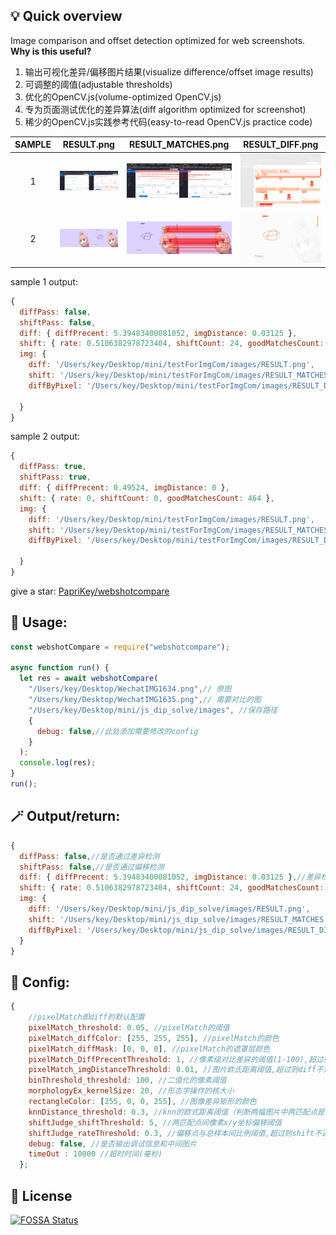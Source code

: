 ## 💡 Quick overview

Image comparison and offset detection optimized for web screenshots.
**Why is this useful?**
1. 输出可视化差异/偏移图片结果(visualize difference/offset image results)
2. 可调整的阈值(adjustable thresholds)
3. 优化的OpenCV.js(volume-optimized OpenCV.js)
4. 专为页面测试优化的差异算法(diff algorithm optimized for screenshot)
5. 稀少的OpenCV.js实践参考代码(easy-to-read OpenCV.js practice code)


| SAMPLE | RESULT.png | RESULT_MATCHES.png |RESULT_DIFF.png |
| :-----:| :----: | :----: |:----: |
| 1 | ![](https://github.com/PapriKey/webshotcompare/blob/main/images/sample1_RESULT.png) | ![](https://github.com/PapriKey/webshotcompare/blob/main/images/sample1_RESULT_MATCHES.png) |![](https://github.com/PapriKey/webshotcompare/blob/main/images/sample1_RESULT_DIFF.png) |
| 2 | ![](https://github.com/PapriKey/webshotcompare/blob/main/images/sample2_RESULT.png) | ![](https://github.com/PapriKey/webshotcompare/blob/main/images/sample2_RESULT_MATCHES.png) | ![](https://github.com/PapriKey/webshotcompare/blob/main/images/sample2_RESULT_DIFF.png) |

sample 1 output:
```js
{
  diffPass: false,
  shiftPass: false,
  diff: { diffPrecent: 5.39483400081052, imgDistance: 0.03125 },
  shift: { rate: 0.5106382978723404, shiftCount: 24, goodMatchesCount: 47 },
  img: {
    diff: '/Users/key/Desktop/mini/testForImgCom/images/RESULT.png',
    shift: '/Users/key/Desktop/mini/testForImgCom/images/RESULT_MATCHES.png',
    diffByPixel: '/Users/key/Desktop/mini/testForImgCom/images/RESULT_DIFF.png'

  }
}
```

sample 2 output:
```js
{
  diffPass: true,
  shiftPass: true,
  diff: { diffPrecent: 0.49524, imgDistance: 0 },
  shift: { rate: 0, shiftCount: 0, goodMatchesCount: 464 },
  img: {
    diff: '/Users/key/Desktop/mini/testForImgCom/images/RESULT.png',
    shift: '/Users/key/Desktop/mini/testForImgCom/images/RESULT_MATCHES.png',
    diffByPixel: '/Users/key/Desktop/mini/testForImgCom/images/RESULT_DIFF.png'

  }
}
```

give a star: [PapriKey/webshotcompare](https://github.com/PapriKey/webshotcompare)



## 🎁 Usage:
```js
const webshotCompare = require("webshotcompare");

async function run() {
  let res = await webshotCompare(
    "/Users/key/Desktop/WechatIMG1634.png",// 原图
    "/Users/key/Desktop/WechatIMG1635.png",// 需要对比的图
    "/Users/key/Desktop/mini/js_dip_solve/images", //保存路径
    {
      debug: false,//此处添加需要修改的config
    }
  );
  console.log(res);
}
run();
```

## 🪄 Output/return:
```js
{
  diffPass: false,//是否通过差异检测
  shiftPass: false,//是否通过偏移检测
  diff: { diffPrecent: 5.39483400081052, imgDistance: 0.03125 },//差异检测量（像素差异百分比，欧氏距离值）
  shift: { rate: 0.5106382978723404, shiftCount: 24, goodMatchesCount: 47 },//偏移检测结果（偏移像素点/匹配点（总样本）比例，偏移点数量，总样本数量）
  img: {
    diff: '/Users/key/Desktop/mini/js_dip_solve/images/RESULT.png',
    shift: '/Users/key/Desktop/mini/js_dip_solve/images/RESULT_MATCHES.png',
    diffByPixel: '/Users/key/Desktop/mini/js_dip_solve/images/RESULT_DIFF.png'
  }
}
```

## 🔧 Config:

```js
{
    //pixelMatch即diff的默认配置
    pixelMatch_threshold: 0.05, //pixelMatch的阈值
    pixelMatch_diffColor: [255, 255, 255], //pixelMatch的颜色
    pixelMatch_diffMask: [0, 0, 0], //pixelMatch的遮罩层颜色
    pixelMatch_DiffPrecentThreshold: 1, //像素级对比差异的阈值(1-100),超过则diff不通过<---------1
    pixelMatch_imgDistanceThreshold: 0.01, //图片欧氏距离阈值,超过则diff不通过<------------------2
    binThreshold_threshold: 100, //二值化的像素阈值
    morphologyEx_kernelSize: 20, //形态学操作的核大小
    rectangleColor: [255, 0, 0, 255], //图像差异矩形的颜色
    knnDistance_threshold: 0.3, //knn的欧式距离阈值（判断两幅图片中两匹配点是否匹配）
    shiftJudge_shiftThreshold: 5, //两匹配点间像素x/y坐标偏移阈值
    shiftJudge_rateThreshold: 0.3, //偏移点与总样本间比例阈值,超过则shift不通过<-------------------3
    debug: false, //是否输出调试信息和中间图片
    timeOut : 10000 //超时时间(毫秒)
  };
```

## 🔮 License
[![FOSSA Status](https://app.fossa.io/api/projects/git%2Bgithub.com%2FPapriKey%2Fwebshotcompare.svg?type=large)](https://app.fossa.com/projects/git%2Bgithub.com%2FPapriKey%2Fwebshotcompare/refs/branch/main/1f6716391982d52598d8ad1ef0c860c59dd266e0)
